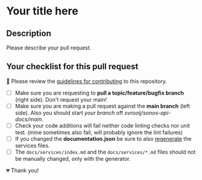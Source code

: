 # Your title here

## Description

Please describe your pull request.

## Your checklist for this pull request

🚨 Please review the [guidelines for contributing](https://github.com/svrooij/sonos-api-docs/blob/main/.github/CONTRIBUTING.md) to this repository.

- [ ] Make sure you are requesting to **pull a topic/feature/bugfix branch** (right side). Don't request your main!
- [ ] Make sure you are making a pull request against the **main branch** (left side). Also you should start *your branch* off *svrooij/sonos-api-docs/main*.
- [ ] Check your code additions will fail neither code linting checks nor unit test. (mine sometimes also fail, will probably ignore the lint failures)
- [ ] If you changed the **documentation.json** be sure to also [regenerate](https://svrooij.io/sonos-api-docs/developers.html#regenerate-documentation) the services files.
- [ ] The `docs/services/index.md` and the `docs/services/*.md` files should not be manually changed, only with the generator.

💔 Thank you!